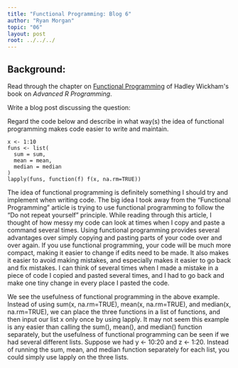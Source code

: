 ```yaml
---
title: "Functional Programming: Blog 6"
author: "Ryan Morgan"
topic: "06"
layout: post
root: ../../../
---
```



## Background:

Read through the chapter on [Functional Programming](http://adv-r.had.co.nz/Functional-programming.html) of Hadley Wickham's book on *Advanced R Programming*.

Write a blog post discussing the question:

Regard the code below and describe in what way(s) the idea of functional programming makes code easier to write and maintain.

```
x <- 1:10
funs <- list(
  sum = sum,
  mean = mean,
  median = median
)
lapply(funs, function(f) f(x, na.rm=TRUE))
```

The idea of functional programming is definitely something I should try and implement when writing code. The big idea I took away from the “Functional Programming” article is trying to use functional programming to follow the “Do not repeat yourself” principle. While reading through this article, I thought of how messy my code can look at times when I copy and paste a command several times. Using functional programming provides several advantages over simply copying and pasting parts of your code over and over again. If you use functional programming, your code will be much more compact, making it easier to change if edits need to be made. It also makes it easier to avoid making mistakes, and especially makes it easier to go back and fix mistakes. I can think of several times when I made a mistake in a piece of code I copied and pasted several times, and I had to go back and make one tiny change in every place I pasted the code. 

We see the usefulness of functional programming in the above example. Instead of using sum(x, na.rm=TRUE), mean(x, na.rm=TRUE), and median(x, na.rm=TRUE), we can place the three functions in a list of functions, and then input our list x only once by using lapply. 
It may not seem this example is any easier than calling the sum(), mean(), and median() function separately, but the usefulness of functional programming can be seen if we had several different lists. Suppose we had y <- 10:20 and z <- 1:20. Instead of running the sum, mean, and median function separately for each list, you could simply use lapply on the three lists.


